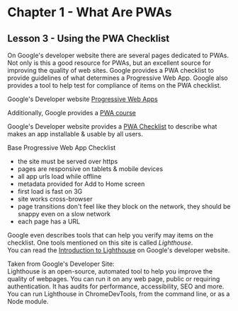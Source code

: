 # Chapter 1 - What Are PWAs
## Lesson 3 - Using the PWA Checklist

On Google's developer website there are several pages dedicated to PWAs. Not only is this a good resource for PWAs, but an excellent source for improving the quality of web sites. Google provides a PWA checklist to provide guidelines of what determines a Progressive Web App. Google also provides a tool to help test for compliance of items on the PWA checklist.

Google's Developer website [Progressive Web Apps](https://developers.google.com/web/progressive-web-apps)

Additionally, Google provides a [PWA course](https://web.dev/learn/pwa)

Google's Developer website provides a [PWA Checklist](https://web.dev/articles/pwa-checklist) to describe what makes an app installable & usable by all users.

Base Progressive Web App Checklist
- the site must be served over https
- pages are responsive on tablets & mobile devices
- all app urls load while offline
- metadata provided for Add to Home screen
- first load is fast on 3G
- site works cross-browser
- page transitions don't feel like they block on the network,
  they should be snappy even on a slow network
- each page has a URL

Google even describes tools that can help you verify may items on the checklist. One tools mentioned on this site is called *Lighthouse*.<br>
You can read the [Introduction to Lighthouse](https://developer.chrome.com/docs/lighthouse/overview/) on Google's developer website.

Taken from Google's Developer Site:<br>
Lighthouse is an open-source, automated tool to help you improve the quality of webpages. You can run it on any web page, public or requiring authentication. It has audits for performance, accessibility, SEO and more.<br>
You can run Lighthouse in ChromeDevTools, from the command line, or as a Node module.



